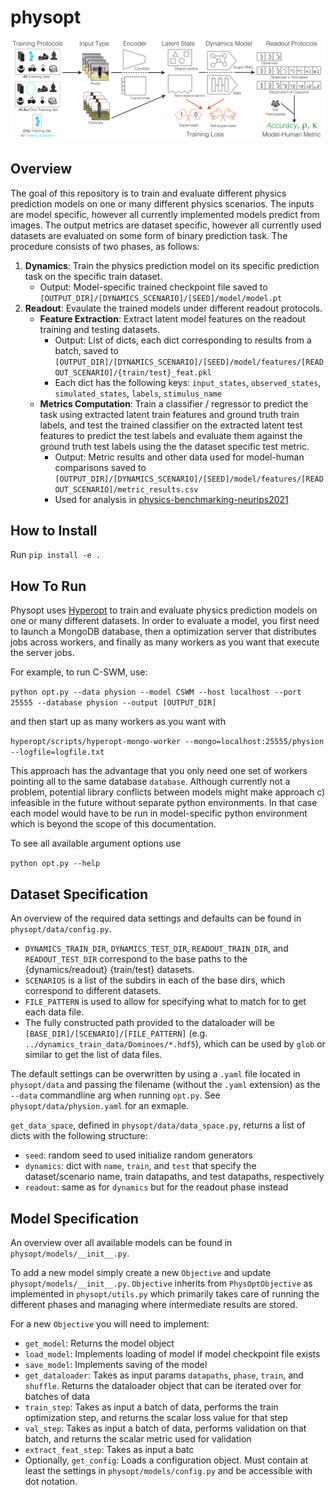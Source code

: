 # physopt

![](overview-figure.png)

## Overview

The goal of this repository is to train and evaluate different physics prediction models on one or many different physics scenarios. The inputs are model specific, however all currently implemented models predict from images. The output metrics are dataset specific, however all currently used datasets are evaluated on some form of binary prediction task. The procedure consists of two phases, as follows:

1. **Dynamics**: Train the physics prediction model on its specific prediction task on the specific train dataset.
    - Output: Model-specific trained checkpoint file saved to ``[OUTPUT_DIR]/[DYNAMICS_SCENARIO]/[SEED]/model/model.pt``
2. **Readout**: Evaulate the trained models under different readout protocols.
    - __Feature Extraction__: Extract latent model features on the readout training and testing datasets.
        - Output: List of dicts, each dict corresponding to results from a batch, saved to `[OUTPUT_DIR]/[DYNAMICS_SCENARIO]/[SEED]/model/features/[READOUT_SCENARIO]/{train/test}_feat.pkl`
        - Each dict has the following keys: `input_states`, `observed_states`, `simulated_states`, `labels`, `stimulus_name`
    - __Metrics Computation__: Train a classifier / regressor to predict the task using extracted latent train features and ground truth train labels, and test the trained classifier on the extracted latent test features to predict the test labels and evaluate them against the ground truth test labels using the the dataset specific test metric.
        - Output: Metric results and other data used for model-human comparisons saved to `[OUTPUT_DIR]/[DYNAMICS_SCENARIO]/[SEED]/model/features/[READOUT_SCENARIO]/metric_results.csv`
        - Used for analysis in [physics-benchmarking-neurips2021](https://github.com/cogtoolslab/physics-benchmarking-neurips2021)
     

## How to Install

Run `pip install -e .`


## How To Run

Physopt uses [Hyperopt](https://github.com/neuroailab/hyperopt) to train and evaluate physics prediction models on one or many different datasets. In order to evaluate a model, you first need to launch a MongoDB database, then a optimization server that distributes jobs across workers, and finally as many workers as you want that execute the server jobs.

For example, to run C-SWM, use:

`python opt.py --data physion --model CSWM --host localhost --port 25555 --database physion --output [OUTPUT_DIR]`

and then start up as many workers as you want with

`hyperopt/scripts/hyperopt-mongo-worker --mongo=localhost:25555/physion --logfile=logfile.txt`

This approach has the advantage that you only need one set of workers pointing all to the same database `database`. Although currently not a problem, potential library conflicts between models might make approach c) infeasible in the future without separate python environments. In that case each model would have to be run in model-specific python environment which is beyond the scope of this documentation.

To see all available argument options use

`python opt.py --help`

## Dataset Specification

An overview of the required data settings and defaults can be found in `physopt/data/config.py`. 
- `DYNAMICS_TRAIN_DIR`, `DYNAMICS_TEST_DIR`, `READOUT_TRAIN_DIR`, and `READOUT_TEST_DIR` correspond to the base paths to the {dynamics/readout} {train/test} datasets.
- `SCENARIOS` is a list of the subdirs in each of the base dirs, which correspond to different datasets.
- `FILE_PATTERN` is used to allow for specifying what to match for to get each data file. 
- The fully constructed path provided to the dataloader will be `[BASE_DIR]/[SCENARIO]/[FILE_PATTERN]` (e.g. `../dynamics_train_data/Dominoes/*.hdf5`), which can be used by `glob` or similar to get the list of data files.

The default settings can be overwritten by using a `.yaml` file located in `physopt/data` and passing the filename (without the `.yaml` extension) as the `--data` commandline arg when running `opt.py`. See `physopt/data/physion.yaml` for an exmaple. 

`get_data_space`, defined in `physopt/data/data_space.py`, returns a list of dicts with the following structure:
-  `seed`: random seed to used initialize random generators
- `dynamics`: dict with `name`, `train`, and `test` that specify the dataset/scenario name, train datapaths, and test datapaths, respectively
- `readout`: same as for `dynamics` but for the readout phase instead

## Model Specification

An overview over all available models can be found in `physopt/models/__init__.py`.

To add a new model simply create a new `Objective` and update `physopt/models/__init__.py`. `Objective` inherits from `PhysOptObjective` as implemented in `physopt/utils.py` which primarily takes care of running the different phases and managing where intermediate results are stored. 

For a new `Objective` you will need to implement:
- `get_model`: Returns the model object
- `load_model`: Implements loading of model if model checkpoint file exists
- `save_model`: Implements saving of the model
- `get_dataloader`: Takes as input params `datapaths`, `phase`, `train`, and `shuffle`. Returns the dataloader object that can be iterated over for batches of data
- `train_step`: Takes as input a batch of data, performs the train optimization step, and returns the scalar loss value for that step
- `val_step`: Takes as input a batch of data, performs validation on that batch, and returns the scalar metric used for validation
- `extract_feat_step`: Takes as input a batc
- Optionally, `get_config`: Loads a configuration object. Must contain at least the settings in `physopt/models/config.py` and be accessible with dot notation. 
